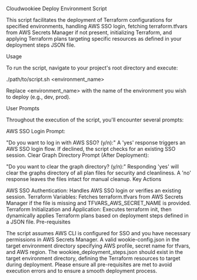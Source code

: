 
Cloudwookiee Deploy Environment Script

This script facilitates the deployment of Terraform configurations for specified environments, handling AWS SSO login, fetching terraform.tfvars from AWS Secrets Manager if not present, initializing Terraform, and applying Terraform plans targeting specific resources as defined in your deployment steps JSON file.

Usage

To run the script, navigate to your project's root directory and execute:

./path/to/script.sh <environment_name>

Replace <environment_name> with the name of the environment you wish to deploy (e.g., dev, prod).

User Prompts

Throughout the execution of the script, you'll encounter several prompts:

AWS SSO Login Prompt:

"Do you want to log in with AWS SSO? (y/n):"
A 'yes' response triggers an AWS SSO login flow. If declined, the script checks for an existing SSO session.
Clear Graph Directory Prompt (After Deployment):

"Do you want to clear the graph directory? (y/n):"
Responding 'yes' will clear the graphs directory of all plan files for security and cleanliness. A 'no' response leaves the files intact for manual cleanup.
Key Actions

AWS SSO Authentication: Handles AWS SSO login or verifies an existing session.
Terraform Variables: Fetches terraform.tfvars from AWS Secrets Manager if the file is missing and TFVARS_AWS_SECRET_NAME is provided.
Terraform Initialization and Application: Executes terraform init, then dynamically applies Terraform plans based on deployment steps defined in a JSON file.
Pre-requisites

The script assumes AWS CLI is configured for SSO and you have necessary permissions in AWS Secrets Manager.
A valid wookie-config.json in the target environment directory specifying AWS profile, secret name for tfvars, and AWS region.
The wookiee_deployment_steps.json should exist in the target environment directory, defining the Terraform resources to target during deployment.
Please ensure all pre-requisites are met to avoid execution errors and to ensure a smooth deployment process.